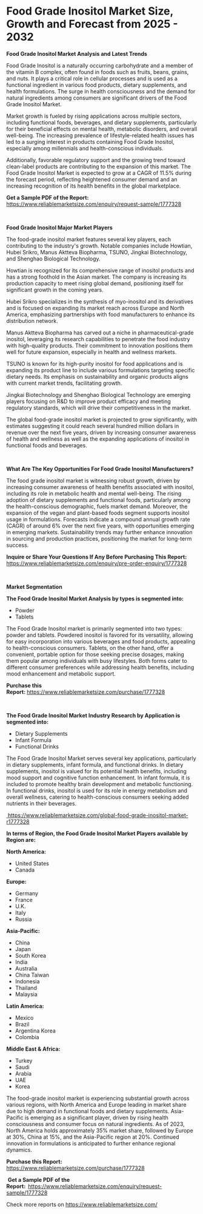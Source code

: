 <p><h1>Food Grade Inositol Market Size, Growth and Forecast from 2025 - 2032</h1></p><p><strong>Food Grade Inositol Market Analysis and Latest Trends</strong></p>
<p><p>Food Grade Inositol is a naturally occurring carbohydrate and a member of the vitamin B complex, often found in foods such as fruits, beans, grains, and nuts. It plays a critical role in cellular processes and is used as a functional ingredient in various food products, dietary supplements, and health formulations. The surge in health consciousness and the demand for natural ingredients among consumers are significant drivers of the Food Grade Inositol Market.</p><p>Market growth is fueled by rising applications across multiple sectors, including functional foods, beverages, and dietary supplements, particularly for their beneficial effects on mental health, metabolic disorders, and overall well-being. The increasing prevalence of lifestyle-related health issues has led to a surging interest in products containing Food Grade Inositol, especially among millennials and health-conscious individuals.</p><p>Additionally, favorable regulatory support and the growing trend toward clean-label products are contributing to the expansion of this market. The Food Grade Inositol Market is expected to grow at a CAGR of 11.5% during the forecast period, reflecting heightened consumer demand and an increasing recognition of its health benefits in the global marketplace.</p></p>
<p><strong>Get a Sample PDF of the Report:&nbsp;</strong> <a href="https://www.reliablemarketsize.com/enquiry/request-sample/1777328?utm_campaign=1167&utm_medium=2&utm_source=Github&utm_content=ia&utm_term=02022025&utm_id=food-grade-inositol">https://www.reliablemarketsize.com/enquiry/request-sample/1777328</a></p>
<p>&nbsp;</p>
<p><strong>Food Grade Inositol Major Market Players</strong></p>
<p><p>The food-grade inositol market features several key players, each contributing to the industry's growth. Notable companies include Howtian, Hubei Srikro, Manus Aktteva Biopharma, TSUNO, Jingkai Biotechnology, and Shenghao Biological Technology. </p><p>Howtian is recognized for its comprehensive range of inositol products and has a strong foothold in the Asian market. The company is increasing its production capacity to meet rising global demand, positioning itself for significant growth in the coming years. </p><p>Hubei Srikro specializes in the synthesis of myo-inositol and its derivatives and is focused on expanding its market reach across Europe and North America, emphasizing partnerships with food manufacturers to enhance its distribution network. </p><p>Manus Aktteva Biopharma has carved out a niche in pharmaceutical-grade inositol, leveraging its research capabilities to penetrate the food industry with high-quality products. Their commitment to innovation positions them well for future expansion, especially in health and wellness markets.</p><p>TSUNO is known for its high-purity inositol for food applications and is expanding its product line to include various formulations targeting specific dietary needs. Its emphasis on sustainability and organic products aligns with current market trends, facilitating growth.</p><p>Jingkai Biotechnology and Shenghao Biological Technology are emerging players focusing on R&D to improve product efficacy and meeting regulatory standards, which will drive their competitiveness in the market.</p><p>The global food-grade inositol market is projected to grow significantly, with estimates suggesting it could reach several hundred million dollars in revenue over the next five years, driven by increasing consumer awareness of health and wellness as well as the expanding applications of inositol in functional foods and beverages.</p></p>
<p>&nbsp;</p>
<p><strong>What Are The Key Opportunities For Food Grade Inositol Manufacturers?</strong></p>
<p><p>The food grade inositol market is witnessing robust growth, driven by increasing consumer awareness of health benefits associated with inositol, including its role in metabolic health and mental well-being. The rising adoption of dietary supplements and functional foods, particularly among the health-conscious demographic, fuels market demand. Moreover, the expansion of the vegan and plant-based foods segment supports inositol usage in formulations. Forecasts indicate a compound annual growth rate (CAGR) of around 6% over the next five years, with opportunities emerging in emerging markets. Sustainability trends may further enhance innovation in sourcing and production practices, positioning the market for long-term success.</p></p>
<p><strong>Inquire or Share Your Questions If Any Before Purchasing This Report:</strong> <a href="https://www.reliablemarketsize.com/enquiry/pre-order-enquiry/1777328?utm_campaign=1167&utm_medium=2&utm_source=Github&utm_content=ia&utm_term=02022025&utm_id=food-grade-inositol">https://www.reliablemarketsize.com/enquiry/pre-order-enquiry/1777328</a></p>
<p>&nbsp;</p>
<p><strong>Market Segmentation</strong></p>
<p><strong>The Food Grade Inositol Market Analysis by types is segmented into:</strong></p>
<p><ul><li>Powder</li><li>Tablets</li></ul></p>
<p><p>The Food Grade Inositol market is primarily segmented into two types: powder and tablets. Powdered inositol is favored for its versatility, allowing for easy incorporation into various beverages and food products, appealing to health-conscious consumers. Tablets, on the other hand, offer a convenient, portable option for those seeking precise dosages, making them popular among individuals with busy lifestyles. Both forms cater to different consumer preferences while addressing health benefits, including mood enhancement and metabolic support.</p></p>
<p><strong>Purchase this Report:&nbsp;</strong><a href="https://www.reliablemarketsize.com/purchase/1777328?utm_campaign=1167&utm_medium=2&utm_source=Github&utm_content=ia&utm_term=02022025&utm_id=food-grade-inositol">https://www.reliablemarketsize.com/purchase/1777328</a></p>
<p>&nbsp;</p>
<p><strong>The Food Grade Inositol Market Industry Research by Application is segmented into:</strong></p>
<p><ul><li>Dietary Supplements</li><li>Infant Formula</li><li>Functional Drinks</li></ul></p>
<p><p>The Food Grade Inositol Market serves several key applications, particularly in dietary supplements, infant formula, and functional drinks. In dietary supplements, inositol is valued for its potential health benefits, including mood support and cognitive function enhancement. In infant formula, it is included to promote healthy brain development and metabolic functioning. In functional drinks, inositol is used for its role in energy metabolism and overall wellness, catering to health-conscious consumers seeking added nutrients in their beverages.</p></p>
<p><a href="https://www.reliablemarketsize.com/global-food-grade-inositol-market-r1777328?utm_campaign=1167&utm_medium=2&utm_source=Github&utm_content=ia&utm_term=02022025&utm_id=food-grade-inositol">&nbsp;https://www.reliablemarketsize.com/global-food-grade-inositol-market-r1777328</a></p>
<p><strong>In terms of Region, the Food Grade Inositol Market Players available by Region are:</strong></p>
<p>
    <p> <strong> North America: </strong>
        <ul>
            <li>United States</li>
            <li>Canada</li>
        </ul>
        </p> 
    <p> <strong> Europe: </strong>
        <ul>
            <li>Germany</li>
            <li>France</li>
            <li>U.K.</li>
            <li>Italy</li>
            <li>Russia</li>
        </ul>
        </p> 
    <p> <strong> Asia-Pacific: </strong>
        <ul>
            <li>China</li>
            <li>Japan</li>
            <li>South Korea</li>
            <li>India</li>
            <li>Australia</li>
            <li>China Taiwan</li>
            <li>Indonesia</li>
            <li>Thailand</li>
            <li>Malaysia</li>
        </ul>
        </p> 
    <p> <strong> Latin America: </strong>
        <ul>
            <li>Mexico</li>
            <li>Brazil</li>
            <li>Argentina Korea</li>
            <li>Colombia</li>
        </ul>
        </p> 
    <p> <strong> Middle East & Africa: </strong>
        <ul>
            <li>Turkey</li>
            <li>Saudi</li>
            <li>Arabia</li>
            <li>UAE</li>
            <li>Korea</li>
        </ul>
    </p>
    </p>
<p><p>The food-grade inositol market is experiencing substantial growth across various regions, with North America and Europe leading in market share due to high demand in functional foods and dietary supplements. Asia-Pacific is emerging as a significant player, driven by rising health consciousness and consumer focus on natural ingredients. As of 2023, North America holds approximately 35% market share, followed by Europe at 30%, China at 15%, and the Asia-Pacific region at 20%. Continued innovation in formulations is anticipated to further enhance regional dynamics.</p></p>
<p><strong>Purchase this Report: </strong><a href="https://www.reliablemarketsize.com/purchase/1777328?utm_campaign=1167&utm_medium=2&utm_source=Github&utm_content=ia&utm_term=02022025&utm_id=food-grade-inositol">https://www.reliablemarketsize.com/purchase/1777328</a></p>
<p>&nbsp;<strong>Get a Sample PDF of the Report:&nbsp;&nbsp;</strong><a href="https://www.reliablemarketsize.com/enquiry/request-sample/1777328?utm_campaign=1167&utm_medium=2&utm_source=Github&utm_content=ia&utm_term=02022025&utm_id=food-grade-inositol">https://www.reliablemarketsize.com/enquiry/request-sample/1777328</a></p>
<p><strong></strong></p>
<p>Check more reports on <a href="https://www.reliablemarketsize.com/?utm_campaign=1167&utm_medium=2&utm_source=Github&utm_content=ia&utm_term=02022025&utm_id=food-grade-inositol">https://www.reliablemarketsize.com/</a></p>